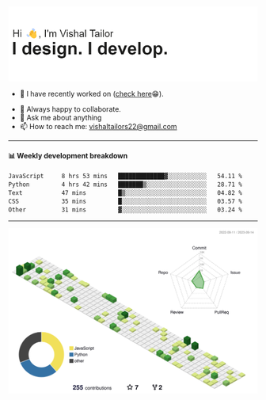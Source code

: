 ![Hi, I'm Vishal Tailor. I design. I develop.](https://github.com/vishaltailors/vishaltailors/blob/main/header.png?raw=true)

- 🔭 I have recently worked on ([check here](https://vishaltailor.com)😁).
<!-- - 🎦 Currently watching: JavaScript: The Hard Parts By Will Sentance. -->
- 👯 Always happy to collaborate.
- 💬 Ask me about anything
- 📫 How to reach me: <a href="mailto:vishaltailors22@gmail.com">vishaltailors22@gmail.com</a>

<hr /> 
<h4>📊 Weekly development breakdown</h4>
<!--START_SECTION:waka-->

```txt
JavaScript     8 hrs 53 mins   █████████████▓░░░░░░░░░░░   54.11 %
Python         4 hrs 42 mins   ███████▒░░░░░░░░░░░░░░░░░   28.71 %
Text           47 mins         █▒░░░░░░░░░░░░░░░░░░░░░░░   04.82 %
CSS            35 mins         █░░░░░░░░░░░░░░░░░░░░░░░░   03.57 %
Other          31 mins         ▓░░░░░░░░░░░░░░░░░░░░░░░░   03.24 %
```

<!--END_SECTION:waka-->
<hr /> 

![](./profile-3d-contrib/profile-green-animate.svg)
